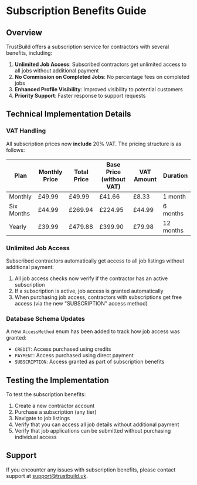 # Subscription Benefits Guide

## Overview

TrustBuild offers a subscription service for contractors with several benefits, including:

1. **Unlimited Job Access**: Subscribed contractors get unlimited access to all jobs without additional payment
2. **No Commission on Completed Jobs**: No percentage fees on completed jobs
3. **Enhanced Profile Visibility**: Improved visibility to potential customers
4. **Priority Support**: Faster response to support requests

## Technical Implementation Details

### VAT Handling

All subscription prices now **include** 20% VAT. The pricing structure is as follows:

| Plan | Monthly Price | Total Price | Base Price (without VAT) | VAT Amount | Duration |
|------|--------------|------------|------------------------|-----------|----------|
| Monthly | £49.99 | £49.99 | £41.66 | £8.33 | 1 month |
| Six Months | £44.99 | £269.94 | £224.95 | £44.99 | 6 months |
| Yearly | £39.99 | £479.88 | £399.90 | £79.98 | 12 months |

### Unlimited Job Access

Subscribed contractors automatically get access to all job listings without additional payment:

1. All job access checks now verify if the contractor has an active subscription
2. If a subscription is active, job access is granted automatically
3. When purchasing job access, contractors with subscriptions get free access (via the new "SUBSCRIPTION" access method)

### Database Schema Updates

A new `AccessMethod` enum has been added to track how job access was granted:
- `CREDIT`: Access purchased using credits
- `PAYMENT`: Access purchased using direct payment
- `SUBSCRIPTION`: Access granted as part of subscription benefits

## Testing the Implementation

To test the subscription benefits:

1. Create a new contractor account
2. Purchase a subscription (any tier)
3. Navigate to job listings
4. Verify that you can access all job details without additional payment
5. Verify that job applications can be submitted without purchasing individual access

## Support

If you encounter any issues with subscription benefits, please contact support at support@trustbuild.uk.
